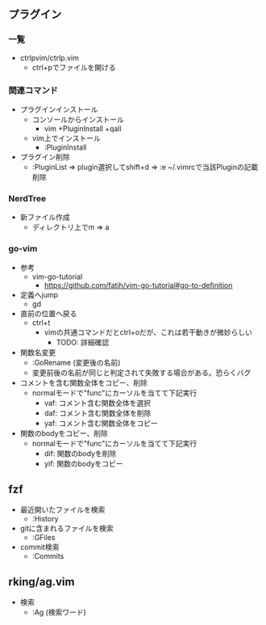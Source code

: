 ## プラグイン

### 一覧

* ctrlpvim/ctrlp.vim
  * ctrl+pでファイルを開ける

### 関連コマンド

* プラグインインストール
    * コンソールからインストール
        * vim +PluginInstall +qall
    * vim上でインストール
        * :PluginInstall
* プラグイン削除
    * :PluginList => plugin選択してshift+d => :e ~/.vimrcで当該Pluginの記載削除

### NerdTree

* 新ファイル作成
  * ディレクトリ上でm => a

### go-vim

* 参考
    * vim-go-tutorial
        * https://github.com/fatih/vim-go-tutorial#go-to-definition
* 定義へjump
    * gd
* 直前の位置へ戻る
    * ctrl+t
        * vimの共通コマンドだとctrl+oだが、これは若干動きが微妙らしい
            * TODO: 詳細確認
* 関数名変更
    * :GoRename (変更後の名前)
    * 変更前後の名前が同じと判定されて失敗する場合がある。恐らくバグ
* コメントを含む関数全体をコピー、削除
    * normalモードで"func"にカーソルを当てて下記実行
        * vaf: コメント含む関数全体を選択
        * daf: コメント含む関数全体を削除
        * yaf: コメント含む関数全体をコピー
* 関数のbodyをコピー、削除
    * normalモードで"func"にカーソルを当てて下記実行
        * dif: 関数のbodyを削除
        * yif: 関数のbodyをコピー

## fzf

* 最近開いたファイルを検索
    * :History
* gitに含まれるファイルを検索
    * :GFiles
* commit検索
    * :Commits

## rking/ag.vim

* 検索
    * :Ag (検索ワード)